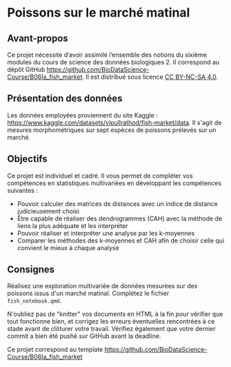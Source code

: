 # Poissons sur le marché matinal

## Avant-propos

Ce projet nécessite d’avoir assimilé l’ensemble des notions du sixième modules
du cours de science des données biologiques 2. Il correspond au dépôt GitHub
<https://github.com/BioDataScience-Course/B06Ia_fish_market>. Il est distribué
sous licence [CC BY-NC-SA 4.0](https://creativecommons.org/licenses/by-nc-sa/4.0/).

## Présentation des données

Les données employées proviennent du site Kaggle :
<https://www.kaggle.com/datasets/vipullrathod/fish-market/data>. Il s'agit de
mesures morphométriques sur sept espèces de poissons prélevés sur un marché.

## Objectifs

Ce projet est individuel et cadré. Il vous permet de compléter vos compétences
en statistiques multivariées en développant les compétences suivantes :

-   Pouvoir calculer des matrices de distances avec un indice de distance judicieusement choisi
-   Être capable de réaliser des dendrogrammes (CAH) avec la méthode de liens la plus adéquate et les interpréter
-   Pouvoir réaliser et interpréter une analyse par les k-moyennes
-   Comparer les méthodes des k-moyennes et CAH afin de choisir celle qui convient le mieux à chaque analyse

## Consignes

Réalisez une exploration multivariée de données mesurées sur des poissons issus d'un marché matinal.
Complétez le fichier `fish_notebook.qmd`.

N'oubliez pas de "knitter" vos documents en HTML à la fin pour vérifier que tout fonctionne bien, et corrigez les erreurs éventuelles rencontrées à ce stade avant de clôturer votre travail. Vérifiez également que votre dernier commit a bien été pushé sur GitHub avant la deadline.

Ce projet correspond au template <https://github.com/BioDataScience-Course/B06Ia_fish_market>
